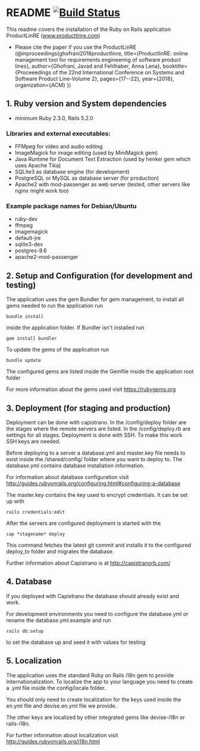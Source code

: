 # README [![Build Status](https://travis-ci.org/TheScarfix/ProductLinRE.svg?branch=master)](https://travis-ci.org/TheScarfix/ProductLinRE)


This readme covers the installation of the Ruby on Rails application ProductLinRE (www.productlinre.com)
* Please cite the paper if you use the ProductLinRE (@inproceedings{ghofrani2018productlinre,
  title={ProductlinRE: online management tool for requirements engineering of software product lines},
  author={Ghofrani, Javad and Fehlhaber, Anna Lena},
  booktitle={Proceeedings of the 22nd International Conference on Systems and Software Product Line-Volume 2},
  pages={17--22},
  year={2018},
  organization={ACM}
})


## 1. Ruby version and System dependencies
* minimum Ruby 2.3.0, Rails 5.2.0

### Libraries and external executables:
* FFMpeg for video and audio editing
* ImageMagick for image editing (used by MiniMagick gem)
* Java Runtime for Document Text Extraction (used by henkei gem which uses Apache Tika)
* SQLite3 as database engine (for development)
* PostgreSQL or MySQL as database server (for production)
* Apache2 with mod-passenger as web server (tested, other servers like nginx might work too)

### Example package names for Debian/Ubuntu
* ruby-dev
* ffmpeg
* imagemagick
* default-jre
* sqlite3-dev
* postgres-9.6
* apache2-mod-passenger

## 2. Setup and Configuration (for development and testing)
The application uses the gem Bundler for gem management, to install all gems needed to run the application run

    bundle install

inside the application folder. If Bundler isn't installed run

    gem install bundler


To update the gems of the application run
    
    bundle update

The configured gems are listed inside the Gemfile inside the application root folder

For more information about the gems used visit <https://rubygems.org>

    
## 3. Deployment (for staging and production)
Deployment can be done with capistrano. In the /config/deploy folder are the stages where the remote servers are listed.
In the /config/deploy.rb are settings for all stages.
Deployment is done with SSH. To make this work SSH keys are needed.

Before deploying to a server a database.yml and master.key file needs to exist inside the /shared/config/ folder where you want to deploy to.
The database.yml contains database installation information.

For information about database configuration visit <http://guides.rubyonrails.org/configuring.html#configuring-a-database>

The master.key contains the key used to encrypt credentials. It can be set up with

    rails credentials:edit
    

After the servers are configured deployment is started with the

    cap *stagename* deploy
    
This command fetches the latest git commit and installs it to the configured deploy_to folder and migrates the database.

Further information about Capistrano is at <http://capistranorb.com/>

## 4. Database
If you deployed with Capistrano the database should already exist and work.

For development environments you need to configure the database.yml or rename the database.yml.example and run
    
    rails db:setup
    
to set the database up and seed it with values for testing

## 5. Localization
The application uses the standard Ruby on Rails i18n gem to provide Internationalization.
To localize the app to your language you need to create a .yml file inside the config/locale folder.

You should only need to create localization for the keys used inside the en.yml file and devise.en.yml file we provide.

The other keys are localized by other integrated gems like devise-i18n or rails-i18n.

For further information about localization visit <http://guides.rubyonrails.org/i18n.html> 

